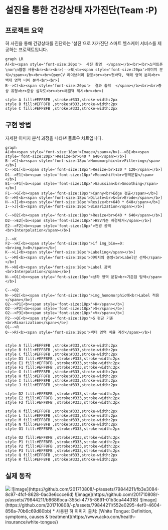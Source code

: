 # 설진을 통한 건강상태 자가진단(Team :P)  
## 프로젝트 요약
혀 사진을 통해 건강상태를 진단하는 '설진'으로 자가진단 스마트 헬스케어 서비스를 제공하는 프로젝트입니다.  

```mermaid
graph LR
A(<b><span style='font-size:20px'>  사진 촬영  </span></b><br><br>스마트폰\nor\n웹캠 사용<br><br><br>)-->B[<b><span style='font-size:20px'>이미지 분석</span></b><br><br>OpenCV 라이브러리 활용<br><br>혓바닥, 백태 영역 분리<br>백태 영역 너비 분석<br><br>]
B-->C(<b><span style='font-size:20px'>  결과 출력  </span></b><br><br>증상 유형<br>증상 심각도<br><br>해결책 제시<br><br>)

style A fill:#EFF8FB ,stroke:#333,stroke-width:2px
style B fill:#EFF8FB ,stroke:#333,stroke-width:2px
style C fill:#EFF8FB ,stroke:#333,stroke-width:2px
```
## 구현 방법
자세한 이미지 분석 과정을 나타낸 플로우 차트입니다.  

```mermaid
graph
A(<b><span style='font-size:18px'>Image</span></b>)-->B[<b><span style='font-size:20px'>Resize<br>640 * 640</span></b>]
B-->C[<b><span style='font-size:18px'>Homomorphic<br>Filtering</span></b>]
C-->D1[<b><span style='font-size:18px'>Resize<br>120 * 120</span></b>]
D1-->E1[<b><span style='font-size:18px'>Meanshift<br>영역분할</span></b>]
E1-->F1[<b><span style='font-size:18px'>Gaussian<br>Smoothing</span></b>]
F1-->G[<b><span style='font-size:18px'>Canny<br>Edge 검출</span></b>]
G-->H[<b><span style='font-size:18px'>Dilate<br>&<br>Erode</span></b>]
H-->I[<b><span style='font-size:18px'>Resize<br>640 * 640</span></b>]
I-->J[<b><span style='font-size:18px'>Binarization</span></b>]

C-->D2[<b><span style='font-size:18px'>Resize<br>640 * 640</span></b>]
D2-->E2[<b><span style='font-size:18px'>HSV기준 배경제거</span></b>]
E2-->F2[<b><span style='font-size:18px'>전경 공백<br>Interpolation</span></b>]

J-->K
F2-->K[<b><span style='font-size:18px'>if img_bin==0:<br>img_h=0</span></b>]
K-->L[<b><span style='font-size:18px'>Labeling</span></b>]
L-->M[<b><span style='font-size:18px'>이미지의 중앙<br>Label만 선택</span></b>]
M-->N[<b><span style='font-size:18px'>Label 공백<br>Interpolation</span></b>]
N-->O1[<b><span style='font-size:18px'>상하 영역 분할<br>기준점 탐색</span></b>]

C-->O2
N-->O2[<b><span style='font-size:18px'>img_homomorphic에<br>Label 적용</span></b>]
O2-->P1[<b><span style='font-size:18px'>H</span></b>]
O2-->P2[<b><span style='font-size:18px'>S</span></b>]
O2-->P3[<b><span style='font-size:18px'>V</span></b>]
P2-->Q[<b><span style='font-size:18px'>S 평균 기준<br>Binarization</span></b>]
O1-->R
Q-->R(<b><span style='font-size:18px'>백태 영역 비율 계산</span></b>)


style A fill:#EFF8FB ,stroke:#333,stroke-width:2px
style B fill:#EFF8FB ,stroke:#333,stroke-width:2px
style C fill:#EFF8FB ,stroke:#333,stroke-width:2px
style D1 fill:#EFF8FB ,stroke:#333,stroke-width:2px
style E1 fill:#EFF8FB ,stroke:#333,stroke-width:2px
style F1 fill:#EFF8FB ,stroke:#333,stroke-width:2px
style G fill:#EFF8FB ,stroke:#333,stroke-width:2px
style H fill:#EFF8FB ,stroke:#333,stroke-width:2px
style I fill:#EFF8FB ,stroke:#333,stroke-width:2px
style J fill:#EFF8FB ,stroke:#333,stroke-width:2px

style D2 fill:#EFF8FB ,stroke:#333,stroke-width:2px
style E2 fill:#EFF8FB ,stroke:#333,stroke-width:2px
style F2 fill:#EFF8FB ,stroke:#333,stroke-width:2px

style K fill:#EFF8FB ,stroke:#333,stroke-width:2px
style L fill:#EFF8FB ,stroke:#333,stroke-width:2px
style M fill:#EFF8FB ,stroke:#333,stroke-width:2px
style N fill:#EFF8FB ,stroke:#333,stroke-width:2px
style O1 fill:#EFF8FB ,stroke:#333,stroke-width:2px

style O2 fill:#EFF8FB ,stroke:#333,stroke-width:2px
style P1 fill:#EFF8FB ,stroke:#333,stroke-width:2px
style P2 fill:#EFF8FB ,stroke:#333,stroke-width:2px
style P3 fill:#EFF8FB ,stroke:#333,stroke-width:2px
style Q fill:#EFF8FB ,stroke:#333,stroke-width:2px
style R fill:#EFF8FB ,stroke:#333,stroke-width:2px
```
## 실제 동작
<img src="https://github.com/201710808/-p/assets/79844211/a5dd5126-c18c-4e74-853c-f9ecc6d7c465">
![image](https://github.com/201710808/-p/assets/79844211/fb3e3084-8c97-4fcf-8628-0ac3e6ccce6d)
![image](https://github.com/201710808/-p/assets/79844211/b8686bca-355d-4775-8691-01b3ca444318)
![image](https://github.com/201710808/-p/assets/79844211/552e0295-4ef0-4604-856a-70b6c69d80bb)
* 사용된 혀 이미지 출처: [White Tongue: Definition, symptoms, causes & treatment](https://www.acko.com/health-insurance/white-tongue/)
